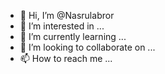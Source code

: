 - 👋 Hi, I’m @Nasrulabror
- 👀 I’m interested in ...
- 🌱 I’m currently learning ...
- 💞️ I’m looking to collaborate on ...
- 📫 How to reach me ...

<!---
Nasrulabror/Nasrulabror is a ✨ special ✨ repository because its `README.md` (this file) appears on your GitHub profile.
You can click the Preview link to take a look at your changes.
--->
